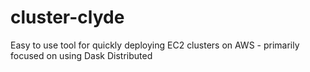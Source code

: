 # cluster-clyde
Easy to use tool for quickly deploying EC2 clusters on AWS - primarily focused on using Dask Distributed
